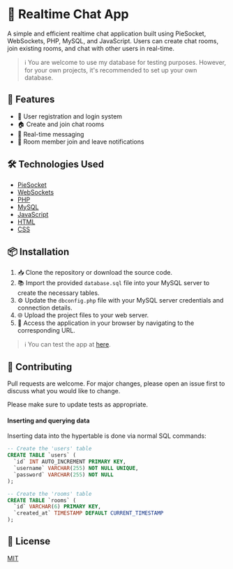 # 🚀 Realtime Chat App

A simple and efficient realtime chat application built using PieSocket, WebSockets, PHP, MySQL, and JavaScript. Users can create chat rooms, join existing rooms, and chat with other users in real-time.

> :information_source: You are welcome to use my database for testing purposes. However, for your own projects, it's recommended to set up your own database.

## 🌟 Features

- 🚪 User registration and login system
- 🏠 Create and join chat rooms
- 💬 Real-time messaging
- 📢 Room member join and leave notifications

## 🛠️ Technologies Used

- [PieSocket](https://www.piesocket.com/)
- [WebSockets](https://developer.mozilla.org/en-US/docs/Web/API/WebSockets_API)
- [PHP](https://www.php.net/)
- [MySQL](https://www.mysql.com/)
- [JavaScript](https://developer.mozilla.org/en-US/docs/Web/JavaScript)
- [HTML](https://developer.mozilla.org/en-US/docs/Web/HTML)
- [CSS](https://developer.mozilla.org/en-US/docs/Web/CSS)

## 📦 Installation

1. 📥 Clone the repository or download the source code.
2. 📚 Import the provided `database.sql` file into your MySQL server to create the necessary tables.
3. ⚙️ Update the `dbconfig.php` file with your MySQL server credentials and connection details.
4. 🌐 Upload the project files to your web server.
5. 🌟 Access the application in your browser by navigating to the corresponding URL.

> :information_source: You can test the app at [here](https://buluquella.fun/test/chatting_app/index.html).

## 🤝 Contributing

Pull requests are welcome. For major changes, please open an issue first to discuss what you would like to change.

Please make sure to update tests as appropriate.

#### Inserting and querying data

Inserting data into the hypertable is done via normal SQL commands:

```sql
-- Create the 'users' table
CREATE TABLE `users` (
  `id` INT AUTO_INCREMENT PRIMARY KEY,
  `username` VARCHAR(255) NOT NULL UNIQUE,
  `password` VARCHAR(255) NOT NULL
);

-- Create the 'rooms' table
CREATE TABLE `rooms` (
  `id` VARCHAR(6) PRIMARY KEY,
  `created_at` TIMESTAMP DEFAULT CURRENT_TIMESTAMP
);

```


## 📜 License

[MIT](https://choosealicense.com/licenses/mit/)
